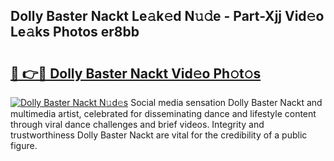 ## Dolly Baster Nackt Le𝚊k𝚎d N𝚞𝚍e - Part-Xjj Vid𝚎o Le𝚊ks Photos er8bb

# <h2><a href="http://fb41n0w.evod.top/?m=Dolly+Baster+Nackt">🔗 👉🔴 Dolly Baster Nackt Vid𝚎o Ph𝚘t𝚘s</a></h2>

[![Dolly Baster Nackt N𝚞d𝚎s](https://i.imgur.com/8V9OHl7.gif)](http://fb41n0w.evod.top/?m=Dolly+Baster+Nackt)
Social media sensation Dolly Baster Nackt and multimedia artist, celebrated for disseminating dance and lifestyle content through viral dance challenges and brief videos. Integrity and trustworthiness Dolly Baster Nackt are vital for the credibility of a public figure. 

